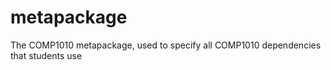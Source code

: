 # metapackage
The COMP1010 metapackage, used to specify all COMP1010 dependencies that students use
